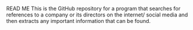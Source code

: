 READ ME
This is the GitHub repository for a program that searches for references to a company or its directors on the internet/ social media and then extracts any important information that can be found.
